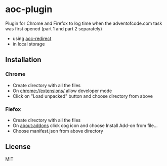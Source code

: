 # aoc-plugin
  
Plugin for Chrome and Firefox to log time when the adventofcode.com task was first opened (part 1 and part 2 separately)
- using [aoc-redirect](https://github.com/matushorvath/aoc-redirect/)
- in local storage

## Installation

### Chrome
- Create directory with all the files
- On [chrome://extensions/](chrome://extensions/) allow developer mode
- Click on "Load unpacked" button and choose directory from above

### Fiefox 
- Create directory with all the files
- On [about:addons](about:addons) click cog icon and choose Install Add-on from file...
- Choose manifest.json from above directory

License
----

MIT


